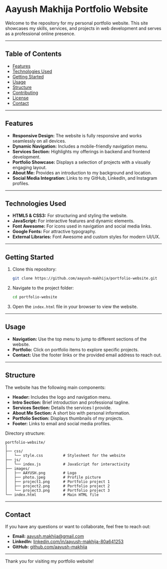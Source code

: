 # Aayush Makhija Portfolio Website

Welcome to the repository for my personal portfolio website. This site showcases my skills, services, and projects in web development and serves as a professional online presence.

---

## Table of Contents
- [Features](#features)
- [Technologies Used](#technologies-used)
- [Getting Started](#getting-started)
- [Usage](#usage)
- [Structure](#structure)
- [Contributing](#contributing)
- [License](#license)
- [Contact](#contact)

---

## Features
- **Responsive Design:** The website is fully responsive and works seamlessly on all devices.
- **Dynamic Navigation:** Includes a mobile-friendly navigation menu.
- **Services Section:** Highlights my offerings in backend and frontend development.
- **Portfolio Showcase:** Displays a selection of projects with a visually engaging layout.
- **About Me:** Provides an introduction to my background and location.
- **Social Media Integration:** Links to my GitHub, LinkedIn, and Instagram profiles.

---

## Technologies Used
- **HTML5 & CSS3:** For structuring and styling the website.
- **JavaScript:** For interactive features and dynamic elements.
- **Font Awesome:** For icons used in navigation and social media links.
- **Google Fonts:** For attractive typography.
- **External Libraries:** Font Awesome and custom styles for modern UI/UX.

---

## Getting Started
1. Clone this repository:
   ```bash
   git clone https://github.com/aayush-makhija/portfolio-website.git
   ```
2. Navigate to the project folder:
   ```bash
   cd portfolio-website
   ```
3. Open the `index.html` file in your browser to view the website.

---

## Usage
- **Navigation:** Use the top menu to jump to different sections of the website.
- **Portfolio:** Click on portfolio items to explore specific projects.
- **Contact:** Use the footer links or the provided email address to reach out.

---

## Structure
The website has the following main components:
- **Header:** Includes the logo and navigation menu.
- **Intro Section:** Brief introduction and professional tagline.
- **Services Section:** Details the services I provide.
- **About Me Section:** A short bio with personal information.
- **Portfolio Section:** Displays thumbnails of my projects.
- **Footer:** Links to email and social media profiles.

Directory structure:
```
portfolio-website/
│
├── css/
│   └── style.css         # Stylesheet for the website
├── js/
│   └── index.js          # JavaScript for interactivity
├── images/
│   ├── AAYUSH.png        # Logo
│   ├── photo.jpeg        # Profile picture
│   ├── project1.png      # Portfolio project 1
│   ├── project2.png      # Portfolio project 2
│   └── project3.png      # Portfolio project 3
└── index.html            # Main HTML file
```

---

## Contact
If you have any questions or want to collaborate, feel free to reach out:
- **Email:** [aayush.makhija@gmail.com](mailto:aayush.makhija@gmail.com)
- **LinkedIn:** [linkedin.com/in/aayush-makhija-80a641253](https://www.linkedin.com/in/aayush-makhija-80a641253)
- **GitHub:** [github.com/aayush-makhija](https://github.com/aayush-makhija)

--- 

Thank you for visiting my portfolio website!
